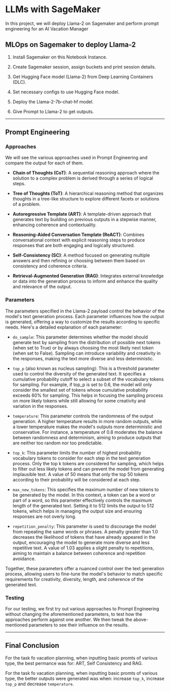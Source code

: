 # LLMs with SageMaker

In this project, we will deploy Llama-2 on Sagemaker and perform prompt engineering for an AI Vacation Manager


## MLOps on Sagemaker to deploy Llama-2
1.  Install Sagemaker on this Notebook Instance.

2.  Create Sagemaker session, assign buckets and print session details.

3.  Get Hugging Face model (Llama-2) from Deep Learning Containers (DLC).

4.  Set necessary configs to use Hugging Face model.

5. Deploy the Llama-2-7b-chat-hf model.

6. Give Prompt to Llama-2 to get outputs.

___________________________________________________________________________________________________________________


## Prompt Engineering

### Approaches

We will see the various approaches used in Prompt Engineering and compare the output for each of them.

* __Chain of Thoughts (CoT)__: A sequential reasoning approach where the solution to a complex problem is derived through a series of logical steps.

* __Tree of Thoughts (ToT)__: A hierarchical reasoning method that organizes thoughts in a tree-like structure to explore different facets or solutions of a problem.

* __Autoregressive Template (ART)__: A template-driven approach that generates text by building on previous outputs in a stepwise manner, enhancing coherence and contextuality.

* __Reasoning-Aided Conversation Template (ReACT)__: Combines conversational context with explicit reasoning steps to produce responses that are both engaging and logically structured.

* __Self-Consistency (SC)__: A method focused on generating multiple answers and then refining or choosing between them based on consistency and coherence criteria.

* __Retrieval-Augmented Generation (RAG)__: Integrates external knowledge or data into the generation process to inform and enhance the quality and relevance of the output.

### Parameters

The parameters specified in the Llama-2 payload control the behavior of the model's text generation process. Each parameter influences how the output is generated, offering a way to customize the results according to specific needs. Here's a detailed explanation of each parameter:

* `do_sample`: This parameter determines whether the model should generate text by sampling from the distribution of possible next tokens (when set to True) or by always choosing the most likely next token (when set to False). Sampling can introduce variability and creativity in the responses, making the text more diverse and less deterministic.

* `top_p` (also known as nucleus sampling): This is a threshold parameter used to control the diversity of the generated text. It specifies a cumulative probability cutoff to select a subset of the vocabulary tokens for sampling. For example, if top_p is set to 0.6, the model will only consider the smallest set of tokens whose cumulative probability exceeds 60% for sampling. This helps in focusing the sampling process on more likely tokens while still allowing for some creativity and variation in the responses.

* `temperature`: This parameter controls the randomness of the output generation. A higher temperature results in more random outputs, while a lower temperature makes the model's outputs more deterministic and conservative. For instance, a temperature of 0.8 moderates the balance between randomness and determinism, aiming to produce outputs that are neither too random nor too predictable.

* `top_k`: This parameter limits the number of highest probability vocabulary tokens to consider for each step in the text generation process. Only the top k tokens are considered for sampling, which helps to filter out less likely tokens and can prevent the model from generating implausible text. A value of 50 means that only the top 50 tokens according to their probability will be considered at each step.

* `max_new_tokens`: This specifies the maximum number of new tokens to be generated by the model. In this context, a token can be a word or part of a word, so this parameter effectively controls the maximum length of the generated text. Setting it to 512 limits the output to 512 tokens, which helps in managing the output size and ensuring responses are not overly long.

* `repetition_penalty`: This parameter is used to discourage the model from repeating the same words or phrases. A penalty greater than 1.0 decreases the likelihood of tokens that have already appeared in the output, encouraging the model to generate more diverse and less repetitive text. A value of 1.03 applies a slight penalty to repetitions, aiming to maintain a balance between coherence and repetition avoidance.

Together, these parameters offer a nuanced control over the text generation process, allowing users to fine-tune the model's behavior to match specific requirements for creativity, diversity, length, and coherence of the generated text.


### Testing

For our testing, we first try out various approaches to Prompt Engineering without changing the aforementioned parameters, to test how the approaches perform against one another. We then tweak the above-mentioned parameters to see their influence on the results.

***
## Final Conclusion

For the task fo vacation planning, when inputting basic promts of various type, the best permance was for: ART, Self Consistency and RAG.

For the task fo vacation planning, when inputting basic promts of various type, the better outputs were generated was when: increase `top_k`, increase `top_p` and decrease `temperature`.

